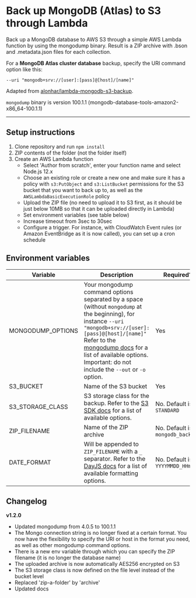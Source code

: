 # Back up MongoDB (Atlas) to S3 through Lambda

Back up a MongoDB database to AWS S3 through a simple AWS Lambda function by using the mongodump binary.
Result is a ZIP archive with .bson and .metadata.json files for each collection.

For a **MongoDB Atlas cluster database** backup, specify the URI command option like this:

`--uri "mongodb+srv://[user]:[pass]@[host]/[name]"`

Adapted from [alonhar/lambda-mongodb-s3-backup](https://github.com/alonhar/lambda-mongodb-s3-backup).

`mongodump` binary is version 100.1.1 (mongodb-database-tools-amazon2-x86_64-100.1.1)

___

## Setup instructions

1. Clone repository and run `npm install`
2. ZIP contents of the folder (not the folder itself)
3. Create an AWS Lambda function
   - Select 'Author from scratch', enter your function name and select Node.js 12.x
   - Choose an existing role or create a new one and make sure it has a policy with `s3:PutObject` and `s3:ListBucket` permissions for the S3 bucket that you want to back up to, as well as the `AWSLambdaBasicExecutionRole` policy
   - Upload the ZIP file (no need to upload it to S3 first, as it should be just below 10MB so that it can be uploaded directly in Lambda)
   - Set environment variables (see table below)
   - Increase timeout from 3sec to 30sec
   - Configure a trigger. For instance, with CloudWatch Event rules (or Amazon EventBridge as it is now called), you can set up a cron schedule

## Environment variables

| Variable | Description | Required? |
| --- | --- | --- |
| MONGODUMP_OPTIONS | Your mongodump command options separated by a space (without `mongodump` at the beginning), for instance `--uri "mongodb+srv://[user]:[pass]@[host]/[name]"` Refer to the [mongodump docs](https://docs.mongodb.com/database-tools/mongodump/) for a list of available options. Important: do not include the `--out` or `-o` option. | Yes |
| S3_BUCKET | Name of the S3 bucket | Yes |
| S3_STORAGE_CLASS | S3 storage class for the backup. Refer to the [S3 SDK docs](https://docs.aws.amazon.com/AWSJavaScriptSDK/latest/AWS/S3.html) for a list of available options. | No. Default is `STANDARD` |
| ZIP_FILENAME | Name of the ZIP archive | No. Default is `mongodb_backup` |
| DATE_FORMAT | Will be appended to `ZIP_FILENAME` with a `_` separator. Refer to the [DayJS docs](https://day.js.org/docs/en/display/format) for a list of available formatting options. | No. Default is `YYYYMMDD_HHmmss` |

## Changelog

**v1.2.0**
- Updated mongodump from 4.0.5 to 100.1.1
- The Mongo connection string is no longer fixed at a certain format. You now have the flexibility to specify the URI or host in the format you need, as well as other mongodump command options.
- There is a new env variable through which you can specify the ZIP filename (it is no longer the database name)
- The uploaded archive is now automatically AES256 encrypted on S3
- The S3 storage class is now defined on the file level instead of the bucket level
- Replaced 'zip-a-folder' by 'archive'
- Updated docs

